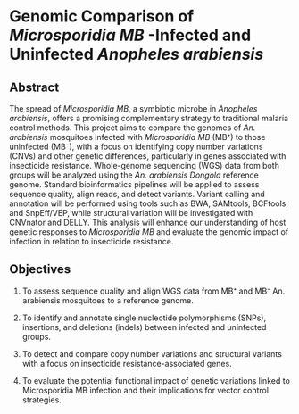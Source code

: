 # Genomic Comparison of *Microsporidia MB* -Infected and Uninfected *Anopheles arabiensis*

## Abstract
The spread of *Microsporidia MB*, a symbiotic microbe in *Anopheles arabiensis*, offers a promising complementary strategy to traditional malaria control methods. This project aims to compare the genomes of *An. arabiensis* mosquitoes infected 
with *Microsporidia MB* (MB⁺) to those uninfected (MB⁻), with a focus on identifying copy number variations (CNVs) and other genetic differences, particularly in genes associated with insecticide resistance. 
Whole-genome sequencing (WGS) data from both groups will be analyzed using the *An. arabiensis Dongola* reference genome. Standard bioinformatics pipelines will be applied to assess sequence quality, align reads, and detect variants. 
Variant calling and annotation will be performed using tools such as BWA, SAMtools, BCFtools, and SnpEff/VEP, while structural variation will be investigated with CNVnator and DELLY. This analysis will enhance our understanding of host genetic responses to *Microsporidia MB*
and evaluate the genomic impact of infection in relation to insecticide resistance.

## Objectives

1. To assess sequence quality and align WGS data from MB⁺ and MB⁻ An. arabiensis mosquitoes to a reference genome.

2. To identify and annotate single nucleotide polymorphisms (SNPs), insertions, and deletions (indels) between infected and uninfected groups.

3. To detect and compare copy number variations and structural variants with a focus on insecticide resistance-associated genes.

4. To evaluate the potential functional impact of genetic variations linked to Microsporidia MB infection and their implications for vector control strategies.

